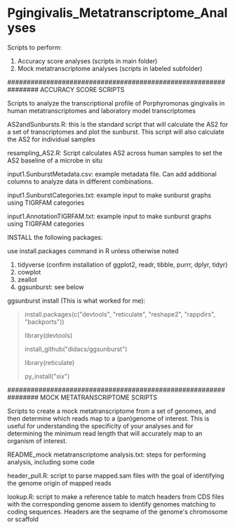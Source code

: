# Pgingivalis_Metatranscriptome_Analyses

Scripts to perform:
1. Accuracy score analyses (scripts in main folder)
2. Mock metatranscriptome analyses (scripts in labeled subfolder)

################################################################
ACCURACY SCORE SCRIPTS

Scripts to analyze the transcriptional profile of Porphyromonas gingivalis in human metatranscriptomes and laboratory model transcriptomes

AS2andSunbursts.R: this is the standard script that will calculate the AS2 for a set of transcriptomes and plot the sunburst. This script will also calculate the AS2 for individual samples

resampling_AS2.R: Script calculates AS2 across human samples to set the AS2 baseline of a microbe in situ

input1.SunburstMetadata.csv: example metadata file. Can add additional columns to analyze data in different combinations.

input1.SunburstCategories.txt: example input to make sunburst graphs using TIGRFAM categories

input1.AnnotationTIGRFAM.txt: example input to make sunburst graphs using TIGRFAM categories

INSTALL the following packages:

use install.packages command in R unless otherwise noted

1. tidyverse (confirm installation of ggplot2, readr, tibble, purrr, dplyr, tidyr)
2. cowplot
3. zeallot
4. ggsunburst: see below

ggsunburst install (This is what worked for me):

>install.packages(c("devtools", "reticulate", "reshape2", "rappdirs", "backports"))
>
>library(devtools)
>
>install_github("didacs/ggsunburst")
>
>library(reticulate)
>
>py_install("six")

################################################################
MOCK METATRANSCRIPTOME SCRIPTS

Scripts to create a mock metatranscriptome from a set of genomes, and then determine which reads map to a (pan)genome of interest. This is useful for understanding the specificity of your analyses and for determining the minimum read length that will accurately map to an organism of interest.

README_mock metatranscriptome analysis.txt: steps for performing analysis, including some code

header_pull.R: script to parse mapped.sam files with the goal of identifying the genome origin of mapped reads

lookup.R: script to make a reference table to match headers from CDS files with the corresponding genome assem to identify genomes matching to coding sequences. Headers are the seqname of the genome's chromosome or scaffold
